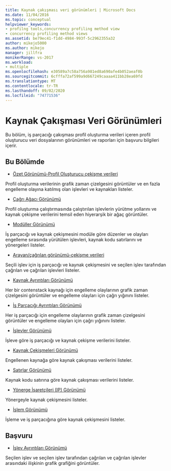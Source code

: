 ```yaml
---
title: Kaynak çakışması veri görünümleri | Microsoft Docs
ms.date: 11/04/2016
ms.topic: conceptual
helpviewer_keywords:
- profilng tools,concurrency profiling method view
- concurrency profiling method views
ms.assetid: be79ec41-f1dd-4984-993f-5c2962355a32
author: mikejo5000
ms.author: mikejo
manager: jillfra
monikerRange: vs-2017
ms.workload:
- multiple
ms.openlocfilehash: e30589a7c58a756a981ed8a690afe4b052aeaf0b
ms.sourcegitcommit: 6cfffa72af599a9d667249caaaa411bb28ea69fd
ms.translationtype: MT
ms.contentlocale: tr-TR
ms.lasthandoff: 09/02/2020
ms.locfileid: "74771536"
---
```

# <a name="resource-contention-data-views"></a>Kaynak Çakışması Veri Görünümleri
Bu bölüm, iş parçacığı çakışması profil oluşturma verileri içeren profil oluşturucu veri dosyalarının görünümleri ve raporları için başvuru bilgileri içerir.

## <a name="in-this-section"></a>Bu Bölümde
- [Özet Görünümü-Profil Oluşturucu çekişme verileri](../profiling/resource-contention-data-views.md)

 Profil oluşturma verilerinin grafik zaman çizelgesini görüntüler ve en fazla engelleme olayına katılmış olan işlevleri ve kaynakları listeler.

- [Çağrı Ağacı Görünümü](../profiling/call-tree-view-contention-data.md)

 Profil oluşturma çalıştırmasında çalıştırılan işlevlerin yürütme yollarını ve kaynak çekişme verilerini temsil eden hiyerarşik bir ağaç görüntüler.

- [Modüller Görünümü](../profiling/modules-view-contention-data.md)

 İş parçacığı ve kaynak çekişmesini modüle göre düzenler ve olayları engelleme sırasında yürütülen işlevleri, kaynak kodu satırlarını ve yönergeleri listeler.

- [Arayan/çağrılan görünümü-çekişme verileri](../profiling/caller-callee-view-contention-data.md)

 Seçili işlev için iş parçacığı ve kaynak çekişmesini ve seçilen işlev tarafından çağrılan ve çağrılan işlevleri listeler.

- [Kaynak Ayrıntıları Görünümü](../profiling/resource-details-view-contention-data.md)

 Her bir contenstack kaynağı için engelleme olaylarının grafik zaman çizelgesini görüntüler ve engelleme olayları için çağrı yığınını listeler.

- [İş Parçacığı Ayrıntıları Görünümü](../profiling/thread-details-view-contention-data.md)

 Her iş parçacığı için engelleme olaylarının grafik zaman çizelgesini görüntüler ve engelleme olayları için çağrı yığınını listeler.

- [İşlevler Görünümü](../profiling/functions-view-contention-data.md)

 İşleve göre iş parçacığı ve kaynak çekişme verilerini listeler.

- [Kaynak Çekişmeleri Görünümü](../profiling/resource-contentions-view-contention-data.md)

 Engellenen kaynağa göre kaynak çakışması verilerini listeler.

- [Satırlar Görünümü](../profiling/lines-view-contention-data.md)

 Kaynak kodu satırına göre kaynak çakışması verilerini listeler.

- [Yönerge İşaretçileri (IP) Görünümü](../profiling/instruction-pointers-ips-view-contention-data.md)

 Yönergeyle kaynak çekişmesini listeler.

- [İşlem Görünümü](../profiling/process-view-contention-data.md)

 İşleme ve iş parçacığına göre kaynak çekişmesini listeler.

## <a name="reference"></a>Başvuru
- [İşlev Ayrıntıları Görünümü](../profiling/function-details-view.md)

 Seçilen işlev ve seçilen işlev tarafından çağrılan ve çağrılan işlevler arasındaki ilişkinin grafik grafiğini görüntüler.

